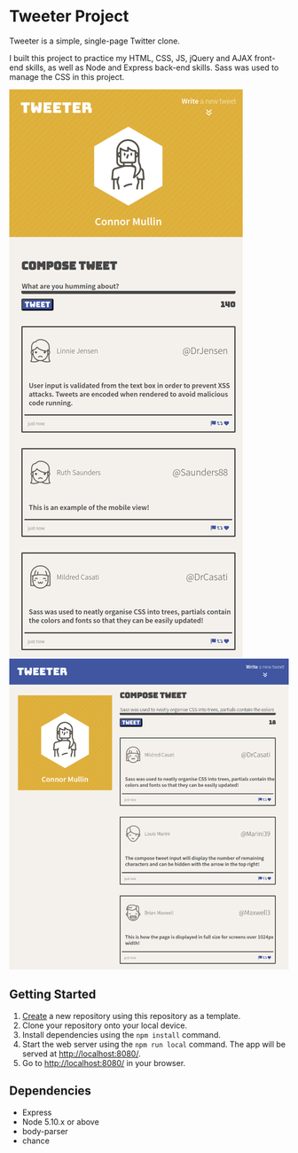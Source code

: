 # Tweeter Project

Tweeter is a simple, single-page Twitter clone.

I built this project to practice my HTML, CSS, JS, jQuery and AJAX front-end skills, as well as Node and Express back-end skills. Sass was used to manage the CSS in this project.

!["Screenshot of Mobile/Tablet Layout"](https://github.com/CJM1994/tweeter/blob/master/docs/mobile-view.png)
!["Screenshot of Desktop/Laptop Layout"](https://github.com/CJM1994/tweeter/blob/master/docs/screen-view.png)

## Getting Started

1. [Create](https://docs.github.com/en/repositories/creating-and-managing-repositories/creating-a-repository-from-a-template) a new repository using this repository as a template.
2. Clone your repository onto your local device.
3. Install dependencies using the `npm install` command.
3. Start the web server using the `npm run local` command. The app will be served at <http://localhost:8080/>.
4. Go to <http://localhost:8080/> in your browser.

## Dependencies

- Express
- Node 5.10.x or above
- body-parser
- chance

